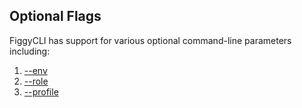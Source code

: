 
## Optional Flags

FiggyCLI has support for various optional command-line parameters including:

1. [--env](/docs/commands/flags/env/)
1. [--role](/docs/commands/flags/env.html)
1. [--profile](/docs/commands/flags/env.html)